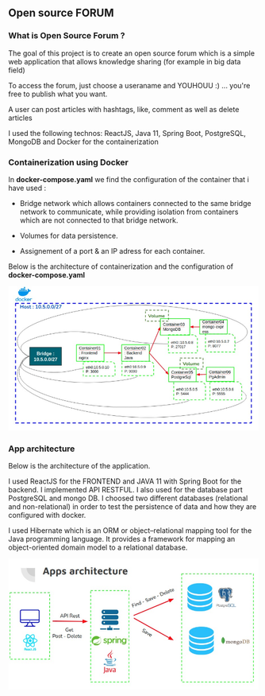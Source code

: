 ## Open source FORUM

### What is Open Source Forum ?

The goal of this project is to create an open source forum which is a simple web application that allows knowledge sharing (for example in big data field)

To access the forum, just choose a useraname and YOUHOUU :) ... you're free to publish what you want.

A user can post articles with hashtags, like, comment as well as delete articles

I used the following technos: ReactJS, Java 11, Spring Boot, PostgreSQL, MongoDB and Docker for the containerization

### Containerization using Docker

In **docker-compose.yaml** we find the configuration of the container that i have used :

- Bridge network which allows containers connected to the same bridge network to communicate, while providing isolation from containers which are not connected to that bridge network.
  
- Volumes for data persistence.
- Assignement of a port & an IP adress for each container.

Below is the architecture of containerization and the configuration of **docker-compose.yaml**

[<img src="./images/docker.jpeg"/>](docker.jpeg)

### App architecture

Below is the architecture of the application.

I used ReactJS for the FRONTEND and JAVA 11 with Spring Boot for the backend. I implemented API RESTFUL. I also used for the database part PostgreSQL and mongo DB.
 I choosed two different  databases (relational and non-relational) in order to test the persistence of data and how they are configured with docker.

 I used Hibernate which is an  ORM or object–relational mapping tool for the Java programming language. It provides a framework for mapping an object-oriented domain model to a relational database.

[<img src="./images/arch.jpeg"/>](arch.jpeg)
